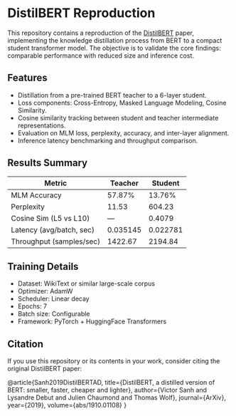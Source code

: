 # DistilBERT Reproduction

This repository contains a reproduction of the [DistilBERT](https://arxiv.org/abs/1910.01108) paper, implementing the knowledge distillation process from BERT to a compact student transformer model. The objective is to validate the core findings: comparable performance with reduced size and inference cost.

## Features

- Distillation from a pre-trained BERT teacher to a 6-layer student.
- Loss components: Cross-Entropy, Masked Language Modeling, Cosine Similarity.
- Cosine similarity tracking between student and teacher intermediate representations.
- Evaluation on MLM loss, perplexity, accuracy, and inter-layer alignment.
- Inference latency benchmarking and throughput comparison.

## Results Summary

| Metric                    | Teacher       | Student       |
|---------------------------|---------------|---------------|
| MLM Accuracy              | 57.87%        | 13.76%        |
| Perplexity                | 11.53         | 604.23        |
| Cosine Sim (L5 vs L10)    | —             | 0.4079        |
| Latency (avg/batch, sec)  | 0.035145      | 0.022781      |
| Throughput (samples/sec)  | 1422.67       | 2194.84       |

## Training Details

- Dataset: WikiText or similar large-scale corpus
- Optimizer: AdamW
- Scheduler: Linear decay
- Epochs: 7
- Batch size: Configurable
- Framework: PyTorch + HuggingFace Transformers

## Citation

If you use this repository or its contents in your work, consider citing the original DistilBERT paper:

@article{Sanh2019DistilBERTAD,
  title={DistilBERT, a distilled version of BERT: smaller, faster, cheaper and lighter},
  author={Victor Sanh and Lysandre Debut and Julien Chaumond and Thomas Wolf},
  journal={ArXiv},
  year={2019},
  volume={abs/1910.01108}
}